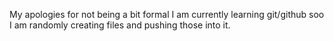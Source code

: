 My apologies for not being a bit formal
I am currently learning git/github soo I am randomly creating files and pushing those into it.
